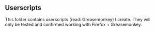 ## Userscripts

This folder contains userscripts (read: Greasemonkey) I create. They will only be tested and confirmed working with Firefox + Greasemonkey. 

